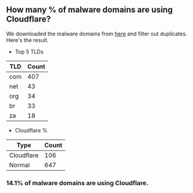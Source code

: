 ## How many % of malware domains are using Cloudflare?


We downloaded the malware domains from [here](https://urlhaus.abuse.ch) and filter out duplicates.
Here's the result.


[//]: # (start replacement)


- Top 5 TLDs

| TLD | Count |
| --- | --- |
| com | 407 |
| net | 43 |
| org | 34 |
| br | 33 |
| za | 18 |


- Cloudflare %

| Type | Count |
| --- | --- |
| Cloudflare | 106 |
| Normal | 647 |


### 14.1% of malware domains are using Cloudflare.